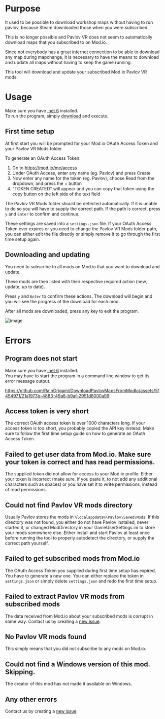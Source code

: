 # Purpose

It used to be possible to download workshop maps without having to run pavlov, because Steam downloaded those when you were subscribed.

This is no longer possible and Pavlov VR does not seem to automatically download maps that you subscribed to on Mod.io.

Since not everybody has a great internet connection to be able to download any map during mapchange, it is necessary to have the means to download and update all maps without having to keep the game running.

This tool will download and update your subscribed Mod.io Pavlov VR mods.

# Usage

Make sure you have [.net 6](https://aka.ms/dotnet-core-applaunch?missing_runtime=true&arch=x64&rid=win10-x64&apphost_version=6.0.22) installed.  
To run the program, simply [download](https://github.com/Longoon12000/DownloadPavlovMapsFromModIo/releases) and execute.

## First time setup

At first start you will be prompted for your Mod.io OAuth Access Token and your Pavlov VR Mods folder.

To generate an OAuth Access Token:
1. Go to https://mod.io/me/access
2. Under OAuth Access, enter any name (eg. Pavlov) and press Create
3. Now enter any name for the token (eg. Pavlov), choose Read from the dropdown, and press the + button
4. "TOKEN CREATED" will appear and you can copy that token using the copy button on the left side of the text field

The Pavlov VR Mods folder should be detected automatically. If it is unable to do so you will have to supply the correct path. If the path is correct, press `y` and `Enter` to confirm and continue.

These settings are saved into a `settings.json` file. If your OAuth Access Token ever expires or you need to change the Pavlov VR Mods folder path, you can either edit the file directly or simply remove it to go through the first time setup again.

## Downloading and updating

You need to subscribe to all mods on Mod.io that you want to download and update.

These mods are then listed with their respective required action (new, update, up to date).

Press `y` and `Enter` to confirm these actions. The download will begin and you will see the progress of the download for each mod.

After all mods are downloaded, press any key to exit the program.

![image](https://github.com/Longoon12000/DownloadPavlovMapsFromModIo/assets/51454971/c027606d-b899-4a7d-bf3d-2acacb05e699)

# Errors

## Program does not start

Make sure you have [.net 6](https://aka.ms/dotnet-core-applaunch?missing_runtime=true&arch=x64&rid=win10-x64&apphost_version=6.0.22) installed.  
You may have to start the program in a command line window to get its error message output.

https://github.com/RainOrigami/DownloadPavlovMapsFromModIo/assets/51454971/21a1973b-4883-49a8-b9af-2951d8000a99

## Access token is very short

The correct OAuth access token is over 1000 characters long. If your access token is too short, you probably copied the API key instead. Make sure to follow the first time setup guide on how to generate an OAuth Access Token.

## Failed to get user data from Mod.io. Make sure your token is correct and has read permissions.

The supplied token did not allow for access to your Mod.io profile. Either your token is incorrect (make sure, if you paste it, to not add any additional characters such as spaces) or you have set it to write permissions, instead of read permissions.

## Could not find Pavlov VR mods directory

Usually Pavlov stores the mods in `%localappdata%\Pavlov\Saved\Mods`. If this directory was not found, you either do not have Pavlov installed, never started it, or changed ModDirectory in your GameUserSettings.ini to store your mods somewhere else.
Either install and start Pavlov at least once before running the tool to properly autodetect the directory, or supply the correct path yourself.

## Failed to get subscribed mods from Mod.io

The OAuth Access Token you supplied during first time setup has expired. You have to generate a new one. You can either replace the token in `settings.json` or simply delete `settings.json` and redo the first time setup.

## Failed to extract Pavlov VR mods from subscribed mods

The data received from Mod.io about your subscribed mods is corrupt in some way. Contact us by creating a [new issue](https://github.com/Longoon12000/DownloadPavlovMapsFromModIo/issues).

## No Pavlov VR mods found

This simply means that you did not subscribe to any mods on Mod.io.

## Could not find a Windows version of this mod. Skipping.

The creator of this mod has not made it available on Windows.

## Any other errors

Contact us by creating a [new issue](https://github.com/Longoon12000/DownloadPavlovMapsFromModIo/issues)
